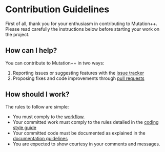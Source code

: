 <a id="top"></a>
# Contribution Guidelines

First of all, thank you for your enthusiasm in contributing to Mutation++. Please read carefully the instructions below before starting your work on the project.

## How can I help?

You can contribute to Mutation++ in two ways:

1. Reporting issues or suggesting features with the [issue tracker](https://github.com/mutationpp/Mutationpp/issues)
2. Proposing fixes and code improvements through [pull requests](https://help.github.com/en/articles/about-pull-requests)

## How should I work?

The rules to follow are simple:

* You must comply to the [workflow](workflow).
* Your committed work must comply to the rules detailed in the [coding style guide](coding-style)
* Your committed code must be documented as explained in the [documentation guidelines](documenting-code)
* You are expected to show courtesy in your comments and messages.
